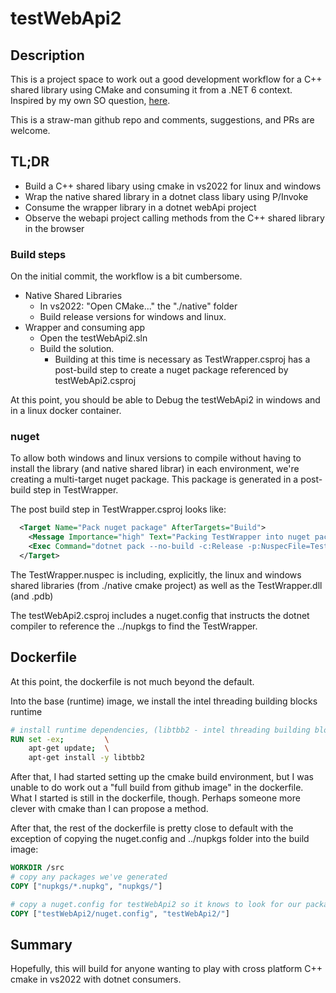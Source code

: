 # testWebApi2

## Description
This is a project space to work out a good development workflow for a C++ shared library using CMake and consuming it from a .NET 6 context.  Inspired by my own SO question, [here](https://stackoverflow.com/questions/72816655/cross-platform-dotnet-6-and-c).

This is a straw-man github repo and comments, suggestions, and PRs are welcome.

## TL;DR
- Build a C++ shared libary using cmake in vs2022 for linux and windows
- Wrap the native shared library in a dotnet class libary using P/Invoke
- Consume the wrapper library in a dotnet webApi project
- Observe the webapi project calling methods from the C++ shared library in the browser

### Build steps
On the initial commit, the workflow is a bit cumbersome.  
- Native Shared Libraries
  - In vs2022: "Open CMake..." the "./native" folder
  - Build release versions for windows and linux.
- Wrapper and consuming app
  - Open the testWebApi2.sln
  - Build the solution.
    - Building at this time is necessary as TestWrapper.csproj has a post-build step to create a nuget package referenced by testWebApi2.csproj

At this point, you should be able to Debug the testWebApi2 in windows and in a linux docker container.

### nuget
To allow both windows and linux versions to compile without having to install the library (and native shared librar) in each environment, we're creating a multi-target nuget package. This package is generated in a post-build step in TestWrapper.

The post build step in TestWrapper.csproj looks like:
~~~xml
  <Target Name="Pack nuget package" AfterTargets="Build">
    <Message Importance="high" Text="Packing TestWrapper into nuget package" />
    <Exec Command="dotnet pack --no-build -c:Release -p:NuspecFile=TestWrapper.nuspec --output ../nupkgs"/>
  </Target>
~~~

The TestWrapper.nuspec is including, explicitly, the linux and windows shared libraries (from ./native cmake project) as well as the TestWrapper.dll (and .pdb)

The testWebApi2.csproj includes a nuget.config that instructs the dotnet compiler to reference the ../nupkgs to find the TestWrapper.

## Dockerfile
At this point, the dockerfile is not much beyond the default.

Into the base (runtime) image, we install the intel threading building blocks runtime
~~~dockerfile
# install runtime dependencies, (libtbb2 - intel threading building blocks)
RUN set -ex;         \
    apt-get update;  \
    apt-get install -y libtbb2 
~~~

After that, I had started setting up the cmake build environment, but I was unable to do work out a "full build from github image" in the dockerfile.  What I started is still in the dockerfile, though. Perhaps someone more clever with cmake than I can propose a method.

After that, the rest of the dockerfile is pretty close to default with the exception of copying the nuget.config and ../nupkgs folder into the build image:
~~~dockerfile
WORKDIR /src
# copy any packages we've generated
COPY ["nupkgs/*.nupkg", "nupkgs/"]

# copy a nuget.config for testWebApi2 so it knows to look for our packages in the nupkgs folder
COPY ["testWebApi2/nuget.config", "testWebApi2/"]
~~~

## Summary
Hopefully, this will build for anyone wanting to play with cross platform C++ cmake in vs2022 with dotnet consumers.
